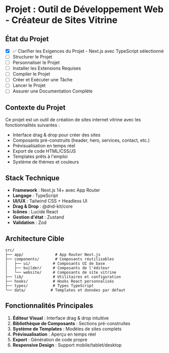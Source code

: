 <!-- Instructions Copilot pour l'outil de création de sites vitrine -->

# Projet : Outil de Développement Web - Créateur de Sites Vitrine

## État du Projet
- [x] ✅ Clarifier les Exigences du Projet - Next.js avec TypeScript sélectionné
- [ ] Structurer le Projet
- [ ] Personnaliser le Projet
- [ ] Installer les Extensions Requises
- [ ] Compiler le Projet
- [ ] Créer et Exécuter une Tâche
- [ ] Lancer le Projet
- [ ] Assurer une Documentation Complète

## Contexte du Projet
Ce projet est un outil de création de sites internet vitrine avec les fonctionnalités suivantes :
- Interface drag & drop pour créer des sites
- Composants pré-construits (header, hero, services, contact, etc.)
- Prévisualisation en temps réel
- Export de code HTML/CSS/JS
- Templates prêts à l'emploi
- Système de thèmes et couleurs

## Stack Technique
- **Framework** : Next.js 14+ avec App Router
- **Langage** : TypeScript
- **UI/UX** : Tailwind CSS + Headless UI
- **Drag & Drop** : @dnd-kit/core
- **Icônes** : Lucide React
- **Gestion d'état** : Zustand
- **Validation** : Zod

## Architecture Cible
```
src/
├── app/              # App Router Next.js
├── components/       # Composants réutilisables
│   ├── ui/          # Composants UI de base
│   ├── builder/     # Composants de l'éditeur
│   └── website/     # Composants de site vitrine
├── lib/             # Utilitaires et configuration
├── hooks/           # Hooks React personnalisés
├── types/           # Types TypeScript
└── data/           # Templates et données par défaut
```

## Fonctionnalités Principales
1. **Éditeur Visual** : Interface drag & drop intuitive
2. **Bibliothèque de Composants** : Sections pré-construites
3. **Système de Templates** : Modèles de sites complets
4. **Prévisualisation** : Aperçu en temps réel
5. **Export** : Génération de code propre
6. **Responsive Design** : Support mobile/tablet/desktop